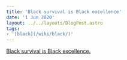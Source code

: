 ```yaml
---
title: 'Black survival is Black excellence'
date: '1 Jun 2020'
layout: ../../layouts/BlogPost.astro
tags:
- '[black](/wiki/black/)'
---
```


[Black survival is Black excellence.](/wiki/black/)